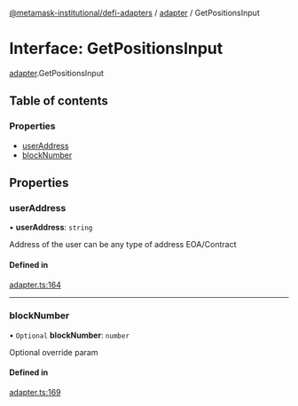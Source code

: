 [@metamask-institutional/defi-adapters](../README.md) / [adapter](../modules/adapter.md) / GetPositionsInput

# Interface: GetPositionsInput

[adapter](../modules/adapter.md).GetPositionsInput

## Table of contents

### Properties

- [userAddress](adapter.GetPositionsInput.md#useraddress)
- [blockNumber](adapter.GetPositionsInput.md#blocknumber)

## Properties

### userAddress

• **userAddress**: `string`

Address of the user can be any type of address EOA/Contract

#### Defined in

[adapter.ts:164](https://github.com/consensys-vertical-apps/mmi-defi-adapters/blob/main/src/types/adapter.ts#L164)

___

### blockNumber

• `Optional` **blockNumber**: `number`

Optional override param

#### Defined in

[adapter.ts:169](https://github.com/consensys-vertical-apps/mmi-defi-adapters/blob/main/src/types/adapter.ts#L169)
